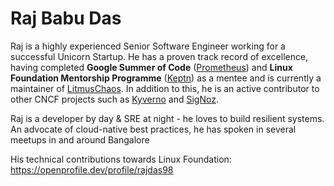 # Raj Babu Das
  Raj is a highly experienced Senior Software Engineer working for a successful Unicorn Startup. He has a proven track record of excellence, having completed **Google Summer of Code** ([Prometheus](https://github.com/prometheus/test-infra)) and **Linux Foundation Mentorship Programme** ([Keptn](https://github.com/keptn-contrib/prometheus-service)) as a mentee and is currently a maintainer of [LitmusChaos](https://github.com/litmuschaos/litmus). In addition to this, he is an active contributor to other CNCF projects such as [Kyverno](https://github.com/kyverno/kyverno) and [SigNoz](https://github.com/signoz/signoz).


  Raj is a developer by day & SRE at night - he loves to build resilient systems. An advocate of cloud-native best practices, he has spoken in several meetups in and around Bangalore

  His technical contributions towards Linux Foundation: https://openprofile.dev/profile/rajdas98